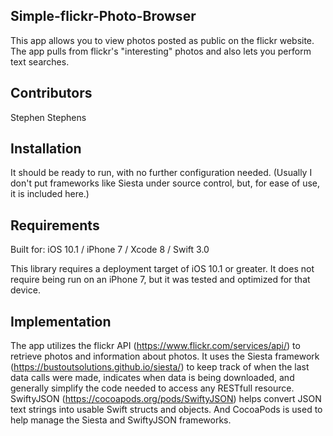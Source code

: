 

## Simple-flickr-Photo-Browser
This app allows you to view photos posted as public on the flickr website.  The app pulls from flickr's "interesting" photos and also lets you perform text searches.


## Contributors

Stephen Stephens


## Installation

It should be ready to run, with no further configuration needed. (Usually I don't put frameworks like Siesta under source control, but, for ease of use, it is included here.)


## Requirements

Built for: iOS 10.1 / iPhone 7 / Xcode 8  / Swift 3.0

This library requires a deployment target of iOS 10.1 or greater.  It does not require being run on an iPhone 7, but it was tested and optimized for that device.


## Implementation

The app utilizes the flickr API (https://www.flickr.com/services/api/) to retrieve photos and information about photos. It uses the Siesta framework (https://bustoutsolutions.github.io/siesta/) to keep track of when the last data calls were made, indicates when data is being downloaded, and generally simplify the code needed to access any RESTfull resource. SwiftyJSON (https://cocoapods.org/pods/SwiftyJSON) helps convert JSON text strings into usable Swift structs and objects. And CocoaPods is used to help manage the Siesta and SwiftyJSON frameworks.
